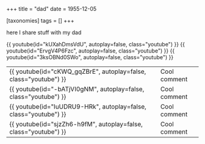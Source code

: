 +++
title = "dad"
date = 1955-12-05

[taxonomies]
tags = []
+++

here I share stuff with my dad

{{ youtube(id="kUXahDmsVdU", autoplay=false, class="youtube") }}
{{ youtube(id="ErvgV4P6Fzc", autoplay=false, class="youtube") }}
{{ youtube(id="3ksOBNd0SWo", autoplay=false, class="youtube") }}

|  |  |
| --- | --- |
| {{ youtube(id="cKWQ_gqZBrE", autoplay=false, class="youtube") }} | Cool comment |
| {{ youtube(id="-bATjVI0gNM", autoplay=false, class="youtube") }} | Cool comment |
| {{ youtube(id="IuUDRU9-HRk", autoplay=false, class="youtube") }} | Cool comment |
| {{ youtube(id="sjzZh6-h9fM", autoplay=false, class="youtube") }} | Cool comment |
